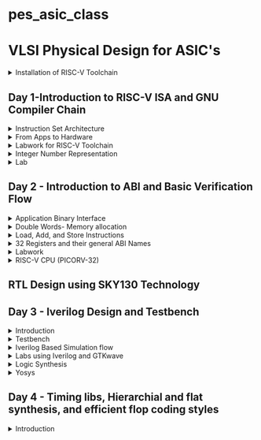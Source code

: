 # pes_asic_class
# VLSI Physical Design for ASIC's
<details>
<summary>Installation of RISC-V Toolchain</summary>

https://github.com/kunalg123/riscv_workshop_collaterals/blob/master/run.sh

- Execute the commands in run.sh
- See that the gcc version on your system is of version 12
If not an error of this kind be found:
![image](https://github.com/ani171/pes_asic_class/assets/97838595/32c1802e-9b05-4248-b3b3-f06a9f6188b7)
```
sudo apt upgrade
sudo apt install build-essential
sudo apt -y install gcc-12 g++-12
sudo update-alternatives --install /usr/bin/gcc gcc /usr/bin/gcc-12 12
sudo update-alternatives --install /usr/bin/g++ g++ /usr/bin/g++-12 12
sudo update-alternatives --config gcc
sudo update-alternatives --config g++
gcc --version; g++ --version
```
The above commands will update your gcc to version 12. To check for successful installation run the below command and the output will be shown as depicted below
```
riscv64-unknown-elf-gcc --version
```
![image](https://github.com/ani171/pes_asic_class/assets/97838595/c7b66c97-cca2-4393-983d-ea63087f87e4)
</details>

## Day 1-Introduction  to RISC-V ISA and GNU Compiler Chain

<details>
<summary>Instruction Set Architecture</summary>
Instruction set architecture or computer architecture is an abstract model of the computer that defines how the CPU is controlled by the software. It acts as an interface between languages like C, C++, Java, and the hardware. The type of instructions depends on the type of hardware.
</details>

<details> 
<summary> From Apps to Hardware </summary>
Application software ---> System software ---> Hardware <br>

- System Software converts application software into binary language
- It has three major parts:
	- Operating system
	- Compiler
	- Assembler
- The operating system acts on small functions present in C, C++, Java, or any other language codes and gives it to the Compiler which in turn generates the .exe file which has all the Instructions. The .exe file is fed into the assembler, which generates the Machine Language code through which hardware can be implemented
	
### Type of Instructions
- Pseudo Instructions
- Base Integer Instructions(RV64I)
- Multiply Extension(RV64M)
- Single and Double precision floating point Extension(RV64F and RV64D)

#### Application Binary Interface
These are the keywords through which programmers can access the registers of RISC-V. They are basically the **System functions** associated with the RISC-V registers
</details>

<details> 
<summary>Labwork for RISC-V Toolchain </summary>
	
Write a program to calculate the sum of numbers from 1 to n
```
#include <stdio.h>
int main(){
  int i,sum=0,n=10;
  for(i=1;i<=n;i++){
    sum=sum+i;
  }
printf("Sum of numbers from 1 to %d is %d",n,sum);
}
```
- To execute the above type in the following commands
```
gcc sum.c
./a.out
```
- To display the code present in the .c file
```
cat sum.c
```
- To compile the C language code using RISC-V Compiler
  1. O1 optimization
```
riscv64-unknown-elf-gcc -O1 -mabi=lb64 -march=rv64i -o sum.o sum.c
```
  2. Ofast optimization
```
riscv64-unknown-elf-gcc -Ofast -mabi=lb64 -march=rv64i -o sum.o sum.c
```
![image](https://github.com/ani171/pes_asic_class/assets/97838595/1435199c-922a-48e0-9bb8-3e160ff67580)
If there is an error found as above, use the following commands and then re-run the compilation command
```
vim ~/.bashrc
export PATH=~/riscv_toolchain/riscv64-unknown-elf-gcc-8.3.0-2019.08.0-x86_64-linux-ubuntu14/bin:$PATH
export PATH=~/riscv_toolchain/riscv64-unknown-elf-gcc-8.3.0-2019.08.0-x86_64-linux-ubuntu14/riscv64-unknown-elf/bin:$PATH
```
- To view the assembly-level code for the C program, which is compiled using RISC-V
```
riscv64-unknown-elf-objdump -d sum.o
riscv64-unknown-elf-objdump -d sum.o | less
```
- Output using O1 Optimization
![image](https://github.com/ani171/pes_asic_class/assets/97838595/2af6308f-5950-4241-bb34-4c366e2148b2)
- Output using Ofast optimization
![image](https://github.com/ani171/pes_asic_class/assets/97838595/a3a17aff-e47a-4db7-ad7a-350895097c8f)

#### Spike stimulation and debugging
```
spike pk sum.o
spike -d pk sum.o
```
The above command is used for debugging
![image](https://github.com/ani171/pes_asic_class/assets/97838595/2750abef-9d28-4641-bab4-f8c1c0d43309)
- Click on ENTER to show the first line and ENTER to show successive lines
- Click on q to quit the debug process
</details>

<details>
<summary>Integer Number Representation</summary>
- Unsigned numbers: are just like integers but they don't have a + or - sign associated with them.<br>
  Range: [0, (2^n)-1 ]<br>
- Signed numbers: These are a set of both positive and negative numbers
  Range : [0, 2^(n-1)-1] to [-1 to 2^(n-1)] <br>
  To represent negative numbers in binary 2's complement methodology is used.
</details>
<details>
	
<summary>Lab</summary>

- Write a C program that shows the maximum and minimum values of "n" bit unsigned numbers
  Considering n=64 here
```
#include <stdio.h>
#include <math.h>
int main(){
  int n=64;
	unsigned long long int max = (unsigned long long int) (pow(2,n) -1);
	unsigned long long int min = (unsigned long long int) (pow(2,n) *(-1));
	printf("Minimum value is %llu\n",min);
	printf("Maximum value is %llu\n",max);
	return 0;
}
```
![image](https://github.com/ani171/pes_asic_class/assets/97838595/c627c451-4da5-4039-aec1-d9cfb5ac89d3)

- Write a C program that shows the maximum and minimum values of "n" bit signed numbers
```
#include <stdio.h>
#include <math.h>

int main(){
	int n=64;
	long long int max = (long long int) (pow(2,n-1) -1);
	long long int min = (long long int) (pow(2,n-1) *(-1));
	printf("Minimum value is %lld\n",min);
	printf("Max value is %lld\n",max);
	return 0;
}
```
![image](https://github.com/ani171/pes_asic_class/assets/97838595/7fad8130-2427-4101-93ed-4d95eba6a14b)
</details>

## Day 2 - Introduction to ABI and Basic Verification Flow

<details>
<summary>Application Binary Interface</summary>
- An Application Binary Interface is the interface between two binary program module programs allowing them to work together. It defines the interface between two software components or systems that are written in different programming languages, compiled by different compilers, or running on different hardware architectures.<br>
- ABI defines how your code is stored inside the library file so that any program using your library can locate the desired function and execute it.
</details>
<details>

<summary>Double Words- Memory allocation</summary>
Architecture can also be divided into two types based on the process of loading memory. Memory can be loaded in two ways <br>
1. Little Endian: Here, the least significant byte is at the lowest memory address, and the most significant byte is at the highest memory address.<br>
2. Big Endian: Here, the most significant byte is at the lowest memory address, and the least significant byte is at the highest memory address.

![image](https://github.com/ani171/pes_asic_class/assets/97838595/2745c597-e8d1-4ff9-8a52-a7001e178130)
</details>
<details>
<summary>Load, Add, and Store Instructions</summary>

- Load Instruction
Considering the instruction ```ld x8,16(x23)```
![image](https://github.com/ani171/pes_asic_class/assets/97838595/775631b4-8e05-4194-ad01-27c17ee5ccda)

  - Here ld represents the loading of double-word
  - x8 is the destination register
  - x23 is the source register which has the base address
  - 16 is the offset which is added to the base address
  - The base address and the offset are added to generate the Physical Address
  - The content of the physical address is accessed and now loaded to the destination register i.e. x8 in here

- Add Instruction
![image](https://github.com/ani171/pes_asic_class/assets/97838595/afc0bd1f-49a2-4d6b-8b4a-77f1770cf20a)
Instruction: ``` add x8,x24,x8```
  - Here add represents a normal adding arithmetic operation
  - x8 is the destination register
  - x24 is the source register 1
  - x8 is the source register 2
</details>
<details>
	
<summary>32 Registers and their general ABI Names</summary>

Through the ABI names, we reserve some of these registers for certain purposes
![image](https://github.com/ani171/pes_asic_class/assets/97838595/3c47998d-33da-4a49-badd-6f3d99dafb29)
</details>
<details>
<summary>Labwork</summary>

Using ABI Function calls (re-writing C program using ASM language)
C program- .c file
```
#include <stdio.h>

extern int load(int x, int y);

int main()
{
  int result = 0;
  int count = 9;
  result = load(0x0, count+1);
  printf("Sum of numbers from 1 to 9 is %d\n", result);
}
```
Assembly file - .s file
```
.section .text
.global load
.type load, @function

load:

add a4, a0, zero
add a2, a0, a1
add a3, a0, zero

loop:

add a4, a3, a4
addi a3, a3, 1
blt a3, a2, loop
add a0, a4, zero
ret
```
Compile the above using
```
riscv64-unknown-elf-gcc -Ofat -mabi=lp64 -march=rv64i -o custom1to9.o custom1to9.c load.S
```
![image](https://github.com/ani171/pes_asic_class/assets/97838595/f2edf713-44dd-49fc-92c8-868112046471)
To get the assembly-level code

```
riscv64-unknown-elf-objdump -d custom1to9.o |less
```
![image](https://github.com/ani171/pes_asic_class/assets/97838595/a3b0636e-e4be-47e1-862b-ee46dffbd770)
</details>
<details>
<summary>RISC-V CPU (PICORV-32)</summary>
	
PicoRV-32 is a size-optimized RISC-V CPU Core that implements the RISC-V RV32IMC Instruction Set.
![image](https://github.com/ani171/pes_asic_class/assets/97838595/d06a8c6d-7546-4cae-b99b-0e137a259294)
![image](https://github.com/ani171/pes_asic_class/assets/97838595/3f26df7d-57bd-4d96-ae8d-b56f851bce32)
</details>

## RTL Design using SKY130 Technology

## Day 3 - Iverilog Design and Testbench
<details>
<summary>Introduction</summary>
- RTL Design is checked for adherence to the spec by simulating the design
- Simulator (Iverlog in here) is a tool used for checking the design ( set of Verilog codes in here)
- Working of Simulator: The Simulator looks for changes in the input signal and evaluates the output. If the input values are changed, only then they are reflected in the changes in output values
</details>
<details>
<summary>Testbench</summary> 
	
- Testbench is an environment used to verify the correctness or soundness of a design or model.
- TestBench does not have any primary inputs or outputs
![image](https://github.com/ani171/pes_asic_class/assets/97838595/726e3f71-c496-464b-9919-841548fe23de)
</details>
<details>
<summary>Iverilog Based Simulation flow</summary>
	
- vcd file: A Value Change Dump file stores all the information about value changes in the simulator
- GTKwave: It is a software, used as a simulation tool to verify the Verilog design code through a testbench.
 	```
	sudo apt install gtkwave
  	```
![image](https://github.com/ani171/pes_asic_class/assets/97838595/c95028f6-66a5-49a6-a165-3a7bdd3310ba)
</details>
<details>
<summary>Labs using Iverilog and GTKwave</summary>
	
```
mkdir VLSI
cd VLSI
git clone https://github.com/kunalg123/sky130RTLDesignAndSynthesisWorkshop.git
```
![image](https://github.com/ani171/pes_asic_class/assets/97838595/ade39e4f-d2ca-447f-9121-0a3d6d4f4dd1)
- The library files are stored in my_lib
- All the Verilog models of the standard cells are present in verilog_model
![image](https://github.com/ani171/pes_asic_class/assets/97838595/c18d9a86-b938-4f9c-a201-9b7c05d570f4)
- verilog_files has all the source files and testbench files of the required standard cells ( has the design files)
- for every file for example good_mux.v file there is a **tb_**good_mux.v file. We can see a one-to-one mapping between the Verilog Design file and it's testbench file
- Load both the design source file and testbench file into the verilog simulator (iverilog in here) `iverilog good_mux.v tb_good_mux.v`.
- An `a.out` file is created.
![image](https://github.com/ani171/pes_asic_class/assets/97838595/5e2251e6-bb07-4790-aa2c-28ff9905ba71)
- On executing this file `./a.out` an VCD file is dumped out of the simulator
- Loading the file into GTKwave using the command `gtkwave tb_good_mux.vcd`
![image](https://github.com/ani171/pes_asic_class/assets/97838595/227e9d60-e736-40b9-ba23-7ca7f51c0845)<br>
![image](https://github.com/ani171/pes_asic_class/assets/97838595/f77735ab-5559-47e7-b96f-d399c9a861e5)
<br>
- For looking into the file structure `gvim tb_good_mux.v -o good_mux.v`

![image](https://github.com/ani171/pes_asic_class/assets/97838595/b7f938c7-7768-43fb-9aee-45a600758255)

</details>
<details>
<summary>Logic Synthesis</summary>
	
- RTL Design: Behavioural representation of the required specification
-  .lib: Collection of logical modules
-  Synthesizer: Tool used for converting RTL to netlist
-  Netlist: Representation of design in the form of standard cells present in .lib
![image](https://github.com/ani171/pes_asic_class/assets/97838595/2150b1cf-e724-42a7-ac34-4879fcc3c298)
<br>
**Need of different flavors of gates**
- Combinational logic (Propagation Delay) determines the maximum speed of operation of the digital logic circuit
- T_clock > T_pd + T_cq + T_setup
- To achieve maximum clock frequency, for better performance the delays should be as minimum as possible. This would mean that only faster cells are sufficient
- But to ensure that there are no hold delay issues, gates are required to work slowly, creating a contractionary requirement
- Therefore, for better performance fast cells are used  while to avoid hold-time delays slow cells are used.
<br>
**Fast Cells v/s Slow Cells**
- Fast Cells
	- Fast cells use wider transistors to enable higher current carrying capacity. This allows for quicker charging and discharging of capacitive loads, resulting in faster signal transitions.
 	- Wider transistors generally consume more power compared to narrower ones due to the increased current flow and larger gate capacitance.
	- While faster cells offer improved performance, they might have larger silicon area requirements due to the increased number of transistors. Additionally, they might be more susceptible to issues like noise and power consumption.

- Slow Cells
	- Slow cells use narrower transistors to reduce power consumption and minimize power dissipation.
	- Narrower transistors consume less power due to their lower current carrying capacity and reduced gate capacitance.
	- While slower cells consume less power, they might operate at lower clock frequencies and have longer signal propagation delays. This can impact their ability to process data quickly.

- The choice between faster and slower cells depends on the specific requirements of the digital logic circuit's application. Designers often need to strike a balance between performance, power consumption, and area constraints.
</details>
<details>
<summary>Yosys</summary>
	
- Yosys is a framework for Verilog RTL Synthesis.
![image](https://github.com/ani171/pes_asic_class/assets/97838595/09ce7b51-d138-40e2-9716-923632c49efc)
<br>

**Installation of Yosys**
```
git clone https://github.com/YosysHQ/yosys.git
cd yosys
sudo apt install make
sudo apt-get update
sudo apt-get install build-essential clang bison flex  libreadline-dev gawk tcl-dev libffi-dev git  graphviz xdot pkg-config python3 libboost-system-dev libboost-python-dev libboost-filesystem-dev zlib1g-dev
make config-gcc
make
sudo make install
```
- To invoke Yosys
```
cd VLSI/sky130RTLDesignAndSynthesisWorkshop/verilog_files
yosys
```
![image](https://github.com/ani171/pes_asic_class/assets/97838595/0ae756d0-5cd1-46b6-8ce6-ee3ee438f4bb)

- To read the library
`read_liberty -lib ../lib/sky130_fd_sc_hd__tt_025C_1v80.lib`
![image](https://github.com/ani171/pes_asic_class/assets/97838595/8e4c9558-68da-469c-a4cf-d3d8d83ea1b5)

- To read the design file
`read_verilog good_mux.v`
![image](https://github.com/ani171/pes_asic_class/assets/97838595/4def5432-1f87-4411-9955-6b88da86c445)

- For synthesizing the module
`synth -top good_mux`
![image](https://github.com/ani171/pes_asic_class/assets/97838595/253347a1-65f9-4889-8e2d-e5ab7c8aa950)

- For realizing the logic in the verilog file
`abc -liberty ../lib/sky130_fd_sc_hd__tt_025C_1v80.lib`
![image](https://github.com/ani171/pes_asic_class/assets/97838595/3d8047da-02ef-4e02-a837-a7e79a434090)
	- Number of input signals, output signals and internal signals can be known through above

- To get the graphical version of the realized logic `show`
	-The mux is completely realised in the form of sky130 library cells.
![image](https://github.com/ani171/pes_asic_class/assets/97838595/32f85e16-8411-46c0-a3ab-d64b2658931a)

- To write netlist
```
write_verilog good_mux_netlist.v
!gvim good_mux_netlist.v
```
![image](https://github.com/ani171/pes_asic_class/assets/97838595/98495445-304b-4f7f-9d30-598f7f1fa380)
<br>
![image](https://github.com/ani171/pes_asic_class/assets/97838595/87cf80a8-b7e4-4fd7-8e50-16237068ebec)

- To get a simplified version
```
write_verilog -noattr good_mux_netlist.v
!gvim good_mux_netlist.v
```
![image](https://github.com/ani171/pes_asic_class/assets/97838595/8a32b3ef-aa6f-4e2e-a29f-2f3658b909f8)
<br>
![image](https://github.com/ani171/pes_asic_class/assets/97838595/4387c026-5906-4dee-b7bd-51c4bf0c3f44)
</details>

## Day 4 - Timing libs, Hierarchial and flat synthesis, and efficient flop coding styles

<details>
<summary>Introduction</summary>

- .lib files
	- To view the contents of .lib file
 	`gvim ../lib/sky130_fd_sc_hd__tt_025C_1v80.lib`
![image](https://github.com/ani171/pes_asic_class/assets/97838595/c1f769f2-57e7-45ca-9863-6f028774fe6c)
	- In the first line i.e. library("sky130_fd_sc_hd__tt_025C_1v80")
 		- Libraries can be slow, fast, or typical. Here `tt` stands for typical. The term typical (abbreviated as "tt") refers to the standard or average performance characteristics of a component or circuit under normal operating conditions.
		- `025C` refers to the temperature at which the library's characteristics are specified.
     

</details>
